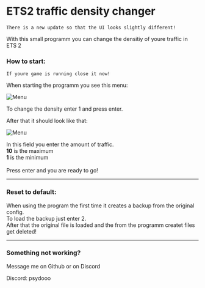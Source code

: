 # ETS2 traffic density changer

`There is a new update so that the UI looks slightly different!`

With this small programm you can change the densitiy of youre traffic in ETS 2

### How to start:

    If youre game is running close it now!

When starting the programm you see this menu:

![Menu](https://i.imgur.com/QzfggNK.png)

To change the density enter 1 and press enter.

After that it should look like that:

![Menu](https://i.imgur.com/DFPpXAp.png)

In this field you enter the amount of traffic. <br>
**10** is the maximum <br>
**1** is the minimum <br><br>
Press enter and you are ready to go!

---

### Reset to default:

When using the program the first time it creates a backup from the original config. <br>
To load the backup just enter 2.<br>
After that the original file is loaded and the from the programm createt files get deleted! <br>

---

### Something not working?

Message me on Github or on Discord <br>

Discord: psydooo
